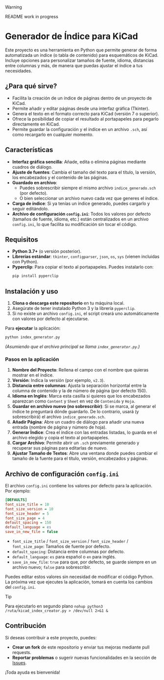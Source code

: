 >[!WARNING]
README work in progress

# Generador de Índice para KiCad

Este proyecto es una herramienta en Python que permite generar de forma automatizada un índice (o tabla de contenido) para esquemáticos de KiCad. Incluye opciones para personalizar tamaños de fuente, idioma, distancias entre columnas y más, de manera que puedas ajustar el índice a tus necesidades.

## ¿Para qué sirve?

- Facilita la creación de un índice de páginas dentro de un proyecto de KiCad.
- Permite añadir y editar páginas desde una interfaz gráfica (Tkinter).
- Genera el texto en el formato correcto para KiCad (versión 7 o superior).
- Ofrece la posibilidad de copiar el resultado al portapapeles para pegarlo directamente en KiCad.
- Permite guardar la configuración y el índice en un archivo `.sch`, así como recargarlo en cualquier momento.

## Características

- **Interfaz gráfica sencilla**: Añade, edita o elimina páginas mediante cuadros de diálogo.
- **Ajuste de fuentes**: Cambia el tamaño del texto para el título, la versión, los encabezados y el contenido de las páginas.
- **Guardado en archivo**:  
  - Puedes sobrescribir siempre el mismo archivo `indice_generado.sch` (por defecto).  
  - O bien seleccionar un archivo nuevo cada vez que generes el índice.
- **Carga de índice**: Si ya tenías un índice generado, puedes cargarlo y seguir editándolo.
- **Archivo de configuración `config.ini`**: Todos los valores por defecto (tamaños de fuente, idioma, etc.) están centralizados en un archivo `config.ini`, lo que facilita su modificación sin tocar el código.

## Requisitos

- **Python 3.7+** (o versión posterior).
- **Librerías estándar**: `tkinter`, `configparser`, `json`, `os`, `sys` (vienen incluidas con Python).
- **Pyperclip**: Para copiar el texto al portapapeles. Puedes instalarlo con:
  ```bash
  pip install pyperclip
  ```

## Instalación y uso

1. **Clona o descarga este repositorio** en tu máquina local.
2. Asegúrate de tener instalado Python 3 y la librería `pyperclip`.
3. Si no existe un archivo `config.ini`, el script creará uno automáticamente con valores por defecto al ejecutarse.

Para **ejecutar** la aplicación:

```bash
python index_generator.py
```

*(Asumiendo que el archivo principal se llama `index_generator.py`.)*

### Pasos en la aplicación

1. **Nombre del Proyecto**: Rellena el campo con el nombre que quieras mostrar en el índice.  
2. **Versión**: Indica la versión (por ejemplo, `v2.3`).  
3. **Distancia entre columnas**: Ajusta la separación horizontal entre la columna de contenido y la de número de página (por defecto 150).  
4. **Idioma en Inglés**: Marca esta casilla si quieres que los encabezados aparezcan como `Content` y `Sheet` en vez de `Contenido` y `Hoja`.  
5. **Guardar en archivo nuevo (no sobrescribir)**: Si se marca, al generar el índice te preguntará dónde guardarlo. De lo contrario, usará (y sobrescribirá) el archivo `indice_generado.sch`.  
6. **Añadir Página**: Abre un cuadro de diálogo para añadir una nueva entrada (nombre de página y número de hoja).  
7. **Generar Índice**: Crea el índice con las entradas listadas, lo guarda en el archivo elegido y copia el texto al portapapeles.  
8. **Cargar Archivo**: Permite abrir un `.sch` previamente generado y recuperar sus páginas para editarlas de nuevo.  
9. **Ajustar Tamaño de Textos**: Abre una ventana donde puedes cambiar el tamaño de la fuente para el título, versión, encabezados y páginas.

## Archivo de configuración `config.ini`

El archivo `config.ini` contiene los valores por defecto para la aplicación. Por ejemplo:

```ini
[DEFAULTS]
font_size_title = 10
font_size_version = 10
font_size_header = 5
font_size_page = 4
default_spacing = 150
default_language = es
save_in_new_file = false
```

- `font_size_title` / `font_size_version` / `font_size_header` / `font_size_page`: Tamaños de fuente por defecto.  
- `default_spacing`: Distancia entre columnas por defecto.  
- `default_language`: `es` para español o `en` para inglés.  
- `save_in_new_file`: `true` para que, por defecto, se guarde siempre en un archivo nuevo; `false` para sobrescribir.

Puedes editar estos valores sin necesidad de modificar el código Python. La próxima vez que ejecutes la aplicación, tomará en cuenta los cambios del `config.ini`.

>[!TIP]
> Para ejecutarlo en segundo plano
>`nohup python3 /ruta/kicad_index_creator.py > /dev/null 2>&1 &`

## Contribución

Si deseas contribuir a este proyecto, puedes:

- **Crear un fork** de este repositorio y enviar tus mejoras mediante pull requests.
- **Reportar problemas** o sugerir nuevas funcionalidades en la sección de [Issues](../../issues).

¡Toda ayuda es bienvenida! 
